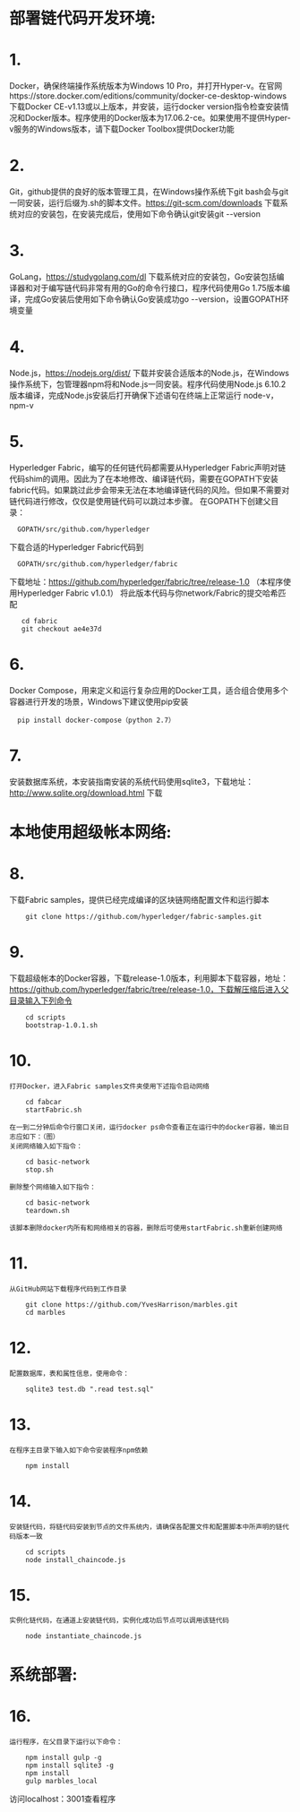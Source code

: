 # 部署链代码开发环境:

# 1. 
  Docker，确保终端操作系统版本为Windows 10 Pro，并打开Hyper-v。在官网https://store.docker.com/editions/community/docker-ce-desktop-windows 下载Docker CE-v1.13或以上版本，并安装，运行docker version指令检查安装情况和Docker版本。程序使用的Docker版本为17.06.2-ce。如果使用不提供Hyper-v服务的Windows版本，请下载Docker Toolbox提供Docker功能
# 2. 
  Git，github提供的良好的版本管理工具，在Windows操作系统下git bash会与git一同安装，运行后缀为.sh的脚本文件。https://git-scm.com/downloads 下载系统对应的安装包，在安装完成后，使用如下命令确认git安装git --version
# 3. 
  GoLang，https://studygolang.com/dl 下载系统对应的安装包，Go安装包括编译器和对于编写链代码非常有用的Go的命令行接口，程序代码使用Go 1.75版本编译，完成Go安装后使用如下命令确认Go安装成功go --version，设置GOPATH环境变量
# 4. 
   Node.js，https://nodejs.org/dist/ 下载并安装合适版本的Node.js，在Windows操作系统下，包管理器npm将和Node.js一同安装。程序代码使用Node.js 6.10.2版本编译，完成Node.js安装后打开确保下述语句在终端上正常运行 node-v，npm-v
# 5. 
   Hyperledger Fabric，编写的任何链代码都需要从Hyperledger Fabric声明对链代码shim的调用。因此为了在本地修改、编译链代码，需要在GOPATH下安装fabric代码。如果跳过此步会带来无法在本地编译链代码的风险。但如果不需要对链代码进行修改，仅仅是使用链代码可以跳过本步骤。
   在GOPATH下创建父目录：
```
  GOPATH/src/github.com/hyperledger
```
   下载合适的Hyperledger Fabric代码到
``` 
  GOPATH/src/github.com/hyperledger/fabric
```
   下载地址：https://github.com/hyperledger/fabric/tree/release-1.0 （本程序使用Hyperledger Fabric v1.0.1）
   将此版本代码与你network/Fabric的提交哈希匹配
```
   cd fabric
   git checkout ae4e37d
```
# 6. 
   Docker Compose，用来定义和运行复杂应用的Docker工具，适合组合使用多个容器进行开发的场景，Windows下建议使用pip安装
```
  pip install docker-compose（python 2.7）
```
# 7. 
   安装数据库系统，本安装指南安装的系统代码使用sqlite3，下载地址：http://www.sqlite.org/download.html 下载
# 本地使用超级帐本网络:
# 8. 
   下载Fabric samples，提供已经完成编译的区块链网络配置文件和运行脚本
```
    git clone https://github.com/hyperledger/fabric-samples.git
```
# 9. 
   下载超级帐本的Docker容器，下载release-1.0版本，利用脚本下载容器，地址： https://github.com/hyperledger/fabric/tree/release-1.0，下载解压缩后进入父目录输入下列命令
```
    cd scripts
	bootstrap-1.0.1.sh
```
# 10. 
    打开Docker，进入Fabric samples文件夹使用下述指令启动网络
```
    cd fabcar
    startFabric.sh
```
    在一到二分钟后命令行窗口关闭，运行docker ps命令查看正在运行中的docker容器，输出日志应如下：（图）
    关闭网络输入如下指令：
```
    cd basic-network
    stop.sh
```
    删除整个网络输入如下指令：
```
    cd basic-network
    teardown.sh
```
    该脚本删除docker内所有和网络相关的容器，删除后可使用startFabric.sh重新创建网络

# 11. 
    从GitHub网站下载程序代码到工作目录 
```
	git clone https://github.com/YvesHarrison/marbles.git
	cd marbles
``` 

# 12.
	配置数据库，表和属性信息，使用命令：
```
	sqlite3 test.db ".read test.sql"
```
# 13.
	在程序主目录下输入如下命令安装程序npm依赖
```    
	npm install
```
# 14.
	安装链代码，将链代码安装到节点的文件系统内，请确保各配置文件和配置脚本中所声明的链代码版本一致
```
	cd scripts
	node install_chaincode.js
```
# 15.
	实例化链代码，在通道上安装链代码，实例化成功后节点可以调用该链代码
```
	node instantiate_chaincode.js
```
# 系统部署:
# 16.
	运行程序，在父目录下运行以下命令：
```
	npm install gulp -g
	npm install sqlite3 -g
	npm install
	gulp marbles_local
```
访问localhost：3001查看程序